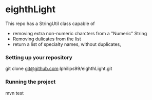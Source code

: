 # eighthLight
This repo has a StringUtil class capable of 
- removing extra non-numeric charcters from a "Numeric" String
- Removing dulicates from the list
- return a list of specialty names, without duplicates,

### Setting up your repository
git clone git@github.com:lphilips99/eighthLight.git



### Running the project
mvn test
